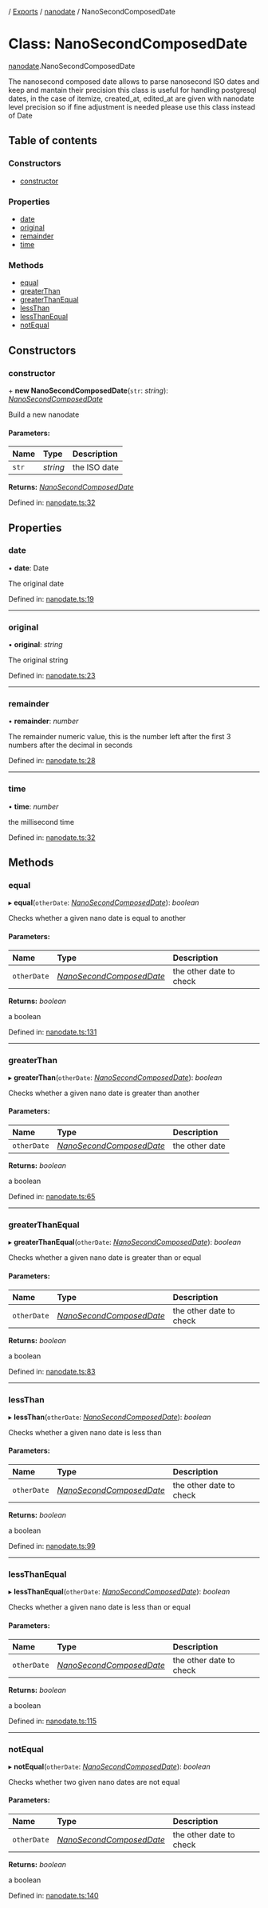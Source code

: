 [](../README.md) / [Exports](../modules.md) / [nanodate](../modules/nanodate.md) / NanoSecondComposedDate

# Class: NanoSecondComposedDate

[nanodate](../modules/nanodate.md).NanoSecondComposedDate

The nanosecond composed date allows to parse nanosecond ISO dates and keep and mantain their precision
this class is useful for handling postgresql dates, in the case of itemize, created_at, edited_at are given
with nanodate level precision so if fine adjustment is needed please use this class instead of Date

## Table of contents

### Constructors

- [constructor](nanodate.nanosecondcomposeddate.md#constructor)

### Properties

- [date](nanodate.nanosecondcomposeddate.md#date)
- [original](nanodate.nanosecondcomposeddate.md#original)
- [remainder](nanodate.nanosecondcomposeddate.md#remainder)
- [time](nanodate.nanosecondcomposeddate.md#time)

### Methods

- [equal](nanodate.nanosecondcomposeddate.md#equal)
- [greaterThan](nanodate.nanosecondcomposeddate.md#greaterthan)
- [greaterThanEqual](nanodate.nanosecondcomposeddate.md#greaterthanequal)
- [lessThan](nanodate.nanosecondcomposeddate.md#lessthan)
- [lessThanEqual](nanodate.nanosecondcomposeddate.md#lessthanequal)
- [notEqual](nanodate.nanosecondcomposeddate.md#notequal)

## Constructors

### constructor

\+ **new NanoSecondComposedDate**(`str`: *string*): [*NanoSecondComposedDate*](nanodate.nanosecondcomposeddate.md)

Build a new nanodate

#### Parameters:

Name | Type | Description |
:------ | :------ | :------ |
`str` | *string* | the ISO date    |

**Returns:** [*NanoSecondComposedDate*](nanodate.nanosecondcomposeddate.md)

Defined in: [nanodate.ts:32](https://github.com/onzag/itemize/blob/0e9b128c/nanodate.ts#L32)

## Properties

### date

• **date**: Date

The original date

Defined in: [nanodate.ts:19](https://github.com/onzag/itemize/blob/0e9b128c/nanodate.ts#L19)

___

### original

• **original**: *string*

The original string

Defined in: [nanodate.ts:23](https://github.com/onzag/itemize/blob/0e9b128c/nanodate.ts#L23)

___

### remainder

• **remainder**: *number*

The remainder numeric value, this is the number
left after the first 3 numbers after the decimal in seconds

Defined in: [nanodate.ts:28](https://github.com/onzag/itemize/blob/0e9b128c/nanodate.ts#L28)

___

### time

• **time**: *number*

the millisecond time

Defined in: [nanodate.ts:32](https://github.com/onzag/itemize/blob/0e9b128c/nanodate.ts#L32)

## Methods

### equal

▸ **equal**(`otherDate`: [*NanoSecondComposedDate*](nanodate.nanosecondcomposeddate.md)): *boolean*

Checks whether a given nano date is equal to another

#### Parameters:

Name | Type | Description |
:------ | :------ | :------ |
`otherDate` | [*NanoSecondComposedDate*](nanodate.nanosecondcomposeddate.md) | the other date to check   |

**Returns:** *boolean*

a boolean

Defined in: [nanodate.ts:131](https://github.com/onzag/itemize/blob/0e9b128c/nanodate.ts#L131)

___

### greaterThan

▸ **greaterThan**(`otherDate`: [*NanoSecondComposedDate*](nanodate.nanosecondcomposeddate.md)): *boolean*

Checks whether a given nano date is greater than another

#### Parameters:

Name | Type | Description |
:------ | :------ | :------ |
`otherDate` | [*NanoSecondComposedDate*](nanodate.nanosecondcomposeddate.md) | the other date   |

**Returns:** *boolean*

a boolean

Defined in: [nanodate.ts:65](https://github.com/onzag/itemize/blob/0e9b128c/nanodate.ts#L65)

___

### greaterThanEqual

▸ **greaterThanEqual**(`otherDate`: [*NanoSecondComposedDate*](nanodate.nanosecondcomposeddate.md)): *boolean*

Checks whether a given nano date is greater than or equal

#### Parameters:

Name | Type | Description |
:------ | :------ | :------ |
`otherDate` | [*NanoSecondComposedDate*](nanodate.nanosecondcomposeddate.md) | the other date to check   |

**Returns:** *boolean*

a boolean

Defined in: [nanodate.ts:83](https://github.com/onzag/itemize/blob/0e9b128c/nanodate.ts#L83)

___

### lessThan

▸ **lessThan**(`otherDate`: [*NanoSecondComposedDate*](nanodate.nanosecondcomposeddate.md)): *boolean*

Checks whether a given nano date is less than

#### Parameters:

Name | Type | Description |
:------ | :------ | :------ |
`otherDate` | [*NanoSecondComposedDate*](nanodate.nanosecondcomposeddate.md) | the other date to check   |

**Returns:** *boolean*

a boolean

Defined in: [nanodate.ts:99](https://github.com/onzag/itemize/blob/0e9b128c/nanodate.ts#L99)

___

### lessThanEqual

▸ **lessThanEqual**(`otherDate`: [*NanoSecondComposedDate*](nanodate.nanosecondcomposeddate.md)): *boolean*

Checks whether a given nano date is less than or equal

#### Parameters:

Name | Type | Description |
:------ | :------ | :------ |
`otherDate` | [*NanoSecondComposedDate*](nanodate.nanosecondcomposeddate.md) | the other date to check   |

**Returns:** *boolean*

a boolean

Defined in: [nanodate.ts:115](https://github.com/onzag/itemize/blob/0e9b128c/nanodate.ts#L115)

___

### notEqual

▸ **notEqual**(`otherDate`: [*NanoSecondComposedDate*](nanodate.nanosecondcomposeddate.md)): *boolean*

Checks whether two given nano dates are not equal

#### Parameters:

Name | Type | Description |
:------ | :------ | :------ |
`otherDate` | [*NanoSecondComposedDate*](nanodate.nanosecondcomposeddate.md) | the other date to check   |

**Returns:** *boolean*

a boolean

Defined in: [nanodate.ts:140](https://github.com/onzag/itemize/blob/0e9b128c/nanodate.ts#L140)
